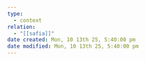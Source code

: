 ```yaml
---
type:
  - context
relation:
  - "[[safia]]"
date created: Mon, 10 13th 25, 5:40:00 pm
date modified: Mon, 10 13th 25, 5:40:00 pm
---
```

